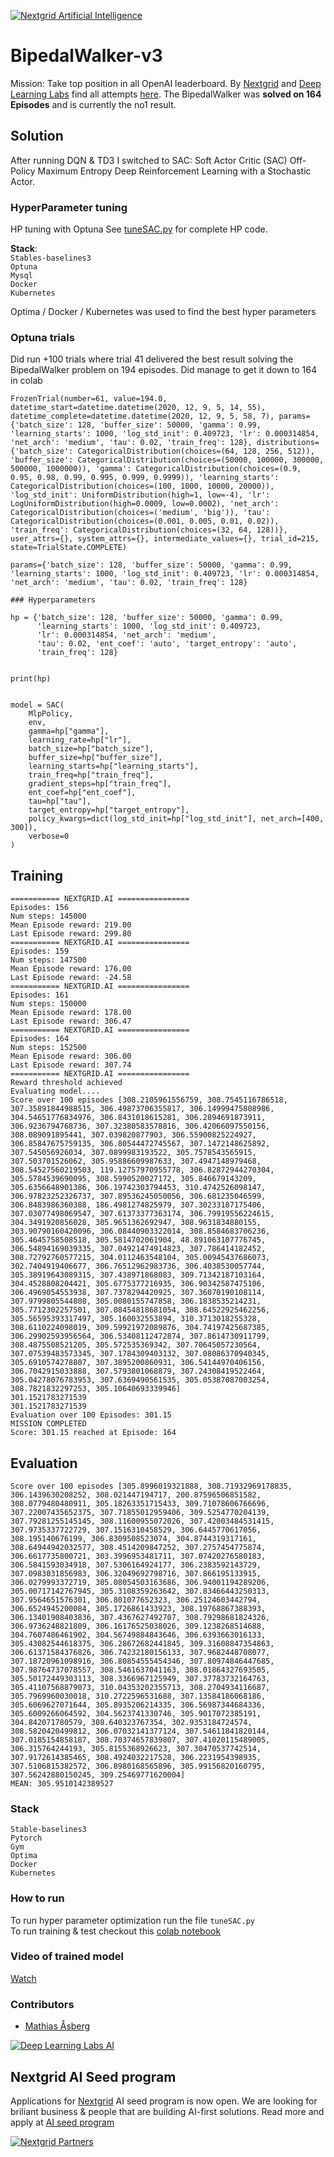 [![Nextgrid Artificial Intelligence](https://storage.googleapis.com/nextgrid_github_repo_visuals/Github%20Graphics%20/big-banner.jpg)](https://nextgrid.ai)

# BipedalWalker-v3

Mission: Take top position in all OpenAI leaderboard. By [Nextgrid](https://nextgrid.ai) and [Deep Learning Labs](https://nextgrid.ai/deep-learning-labs/) find all attempts [here](https://github.com/nextgrid/deep-learning-labs-openAI). The BipedalWalker was **solved on 164 Episodes** and is currently the no1 result.

## Solution
After running DQN & TD3 I switched to SAC: Soft Actor Critic (SAC) Off-Policy Maximum Entropy Deep Reinforcement Learning with a Stochastic Actor.

### HyperParameter tuning
HP tuning with Optuna
See [tuneSAC.py](tuneSAC.py) for complete HP code.  

**Stack**:  
`Stables-baselines3`   
`Optuna`  
`Mysql`  
`Docker`  
`Kubernetes` 

Optima / Docker / Kubernetes was used to find the best hyper parameters

### Optuna trials
Did run +100 trials where trial 41 delivered the best result solving the BipedalWalker problem on 194 episodes. Did manage to get it down to 164 in colab 

```
FrozenTrial(number=61, value=194.0, datetime_start=datetime.datetime(2020, 12, 9, 5, 14, 55), datetime_complete=datetime.datetime(2020, 12, 9, 5, 58, 7), params={'batch_size': 128, 'buffer_size': 50000, 'gamma': 0.99, 'learning_starts': 1000, 'log_std_init': 0.409723, 'lr': 0.000314854, 'net_arch': 'medium', 'tau': 0.02, 'train_freq': 128}, distributions={'batch_size': CategoricalDistribution(choices=(64, 128, 256, 512)), 'buffer_size': CategoricalDistribution(choices=(50000, 100000, 300000, 500000, 1000000)), 'gamma': CategoricalDistribution(choices=(0.9, 0.95, 0.98, 0.99, 0.995, 0.999, 0.9999)), 'learning_starts': CategoricalDistribution(choices=(100, 1000, 10000, 20000)), 'log_std_init': UniformDistribution(high=1, low=-4), 'lr': LogUniformDistribution(high=0.0009, low=0.0002), 'net_arch': CategoricalDistribution(choices=('medium', 'big')), 'tau': CategoricalDistribution(choices=(0.001, 0.005, 0.01, 0.02)), 'train_freq': CategoricalDistribution(choices=(32, 64, 128))}, user_attrs={}, system_attrs={}, intermediate_values={}, trial_id=215, state=TrialState.COMPLETE)

params={'batch_size': 128, 'buffer_size': 50000, 'gamma': 0.99, 'learning_starts': 1000, 'log_std_init': 0.409723, 'lr': 0.000314854, 'net_arch': 'medium', 'tau': 0.02, 'train_freq': 128} 
```


```
### Hyperparameters 

hp = {'batch_size': 128, 'buffer_size': 50000, 'gamma': 0.99, 
      'learning_starts': 1000, 'log_std_init': 0.409723, 
      'lr': 0.000314854, 'net_arch': 'medium', 
      'tau': 0.02, 'ent_coef': 'auto', 'target_entropy': 'auto',
      'train_freq': 128}


print(hp)


model = SAC(
    MlpPolicy,
    env,
    gamma=hp["gamma"],
    learning_rate=hp["lr"],
    batch_size=hp["batch_size"],
    buffer_size=hp["buffer_size"],
    learning_starts=hp["learning_starts"],
    train_freq=hp["train_freq"],
    gradient_steps=hp["train_freq"],
    ent_coef=hp["ent_coef"],
    tau=hp["tau"],
    target_entropy=hp["target_entropy"],
    policy_kwargs=dict(log_std_init=hp["log_std_init"], net_arch=[400, 300]),
    verbose=0
)
```

## Training
```
=========== NEXTGRID.AI ================
Episodes: 156
Num steps: 145000
Mean Episode reward: 219.00 
Last Episode reward: 299.80 
=========== NEXTGRID.AI ================
Episodes: 159
Num steps: 147500
Mean Episode reward: 176.00 
Last Episode reward: -24.58 
=========== NEXTGRID.AI ================
Episodes: 161
Num steps: 150000
Mean Episode reward: 178.00 
Last Episode reward: 306.47 
=========== NEXTGRID.AI ================
Episodes: 164
Num steps: 152500
Mean Episode reward: 306.00 
Last Episode reward: 307.74 
=========== NEXTGRID.AI ================
Reward threshold achieved
Evaluating model....
Score over 100 episodes [308.2105961556759, 308.7545116786518, 307.35891844988515, 306.49873706355817, 306.14999475808986, 304.54651776834976, 306.8431018615281, 306.2894691873911, 306.9236794768736, 307.32380583578816, 306.42066097550156, 308.089091895441, 307.039820877903, 306.55900825224927, 306.85847675759135, 306.80544472745567, 307.1472148625892, 307.545056926034, 307.0899983193522, 305.7578543565915, 307.503701526062, 305.95886609987633, 307.4947148979468, 308.54527560219503, 119.12757970955778, 306.82872944270304, 305.5784539690095, 308.5990520027172, 305.846679143209, 305.6356648901386, 306.19742303794453, 310.4742526098147, 306.97823252326737, 307.89536245050056, 306.681235046599, 306.8483986360388, 186.4981274825979, 307.30233187175406, 307.03077498069547, 307.61373377363174, 306.79919556224615, 304.3491920856028, 305.9651362692947, 308.9631834880155, 303.90790160420096, 306.08440903322014, 308.8584683706236, 305.4645758508518, 305.5814702061904, 48.891063107776745, 306.54894169039335, 307.04921474914823, 307.786414182452, 308.72792760577215, 304.0112463548104, 305.00945437686073, 302.7404919406677, 306.76512962983736, 306.4038530057744, 305.38919643089315, 307.438971868083, 309.71342187103164, 304.4528808204421, 305.6775377216935, 306.90342587475106, 306.4969054553938, 307.7378294420925, 307.36070190108114, 307.9799805544808, 305.0080155747858, 306.1838535214231, 305.7712302257501, 307.08454818681054, 308.64522925462256, 305.56595393317497, 305.160032553894, 310.3713018255328, 308.6110224098019, 309.59921972089876, 304.74197425687385, 306.29902593956564, 306.53408112472874, 307.8614730911799, 308.4875508521205, 305.572535369342, 307.70645057230564, 307.07539483573345, 307.1784309403132, 307.08086370940345, 305.6910574278807, 307.3895200860931, 306.54144970406156, 306.7042915033888, 307.5793801068879, 307.24308419522464, 305.04278076783953, 307.6369490561535, 305.05387087003254, 308.7821832297253, 305.10640693339946]
301.1521783271539
301.1521783271539
Evaluation over 100 Episodes: 301.15 
MISSION COMPLETED
Score: 301.15 reached at Episode: 164
```
## Evaluation
```buildoutcfg
Score over 100 episodes [305.8996019321888, 308.71932969178835, 306.1439630208252, 308.021447194717, 200.87596506851582, 308.0779480480911, 305.18263351715433, 309.71078606766696, 307.22007435652375, 307.71855012959406, 309.5254770204139, 307.79281255145145, 308.11600955072026, 307.42003484531415, 307.9735337722729, 307.1516310458529, 306.6445770617056, 308.195140676199, 306.8309508523074, 304.8744319317161, 308.64944942032577, 308.4514209847252, 307.2757454775874, 306.6617735800721, 303.3996953481711, 307.07420276580183, 306.5841593034918, 307.5306164924177, 306.2383592143729, 307.0983031856983, 306.32049692798716, 307.866195133915, 306.0279993372719, 305.08054503163686, 306.94001194289206, 305.00717142767945, 305.3108359263642, 307.83466443250313, 307.9564651576301, 306.801077652323, 306.25124603442794, 306.6524945200084, 305.1726861433923, 308.19768867388393, 306.13401908403836, 307.4367627492707, 308.79298681824326, 306.9736248821809, 306.16176525038026, 309.1238268514688, 304.7607486461902, 304.56749884843646, 306.6393663016133, 305.43082544618375, 306.28672682441845, 309.31608847354863, 306.61371584376826, 306.74232180156133, 307.9682448708077, 307.18720961098916, 306.80854555454346, 307.80974846447685, 307.98764737078557, 308.5461637041163, 308.01864327693505, 305.50172449303113, 308.3366967125949, 307.37783732164763, 305.41107568879073, 310.04353202355713, 308.2704934116687, 305.7969960030018, 310.2722596531688, 307.13584186068186, 305.6069627071644, 305.8935206214335, 306.56987344684336, 305.6009266064592, 304.5623741330746, 305.9017072385191, 304.842071780579, 308.640323767354, 302.9353184724574, 308.5820420499812, 306.07032141377124, 307.54611841820144, 307.0185154858187, 308.70374657839807, 307.41020115489005, 306.315764244193, 305.8155368926623, 307.30470537742514, 307.9172614385465, 308.4924032217528, 306.2231954398935, 307.5106815382572, 306.8980168565896, 305.99156820160795, 307.56242880150245, 309.25469771620004]
MEAN: 305.9510142389527
```

### Stack

```
Stable-baselines3
Pytorch
Gym
Optima
Docker
Kubernetes
```

### How to run

To run hyper parameter optimization run the file `tuneSAC.py`  
To run training & test checkout this [colab notebook](https://colab.research.google.com/drive/1gnt05TNOoklUgUQsMRj_EsfxZ5Ww9U2I?usp=sharing)


### Video of trained model
[Watch](https://youtu.be/7PJFJWpD-sM)


### Contributors
- [Mathias Åsberg](https://www.linkedin.com/in/imathias/) 

[![Deep Learning Labs AI ](https://storage.googleapis.com/nextgrid_github_repo_visuals/Github%20Graphics%20/small-banner.jpg)](https://nextgrid.ai/dll)

## Nextgrid AI Seed program

Applications for [Nextgrid](https://nextgrid.ai) AI seed program is now open. We are looking for briliant business & people that are building AI-first solutions. Read more and apply at [AI seed program](https://nextgrid.ai/seed/)

[![Nextgrid Partners](https://storage.googleapis.com/nextgrid_github_repo_visuals/Github%20Graphics%20/partner-banner.jpg)](https://nextgrid.ai/partners/)
